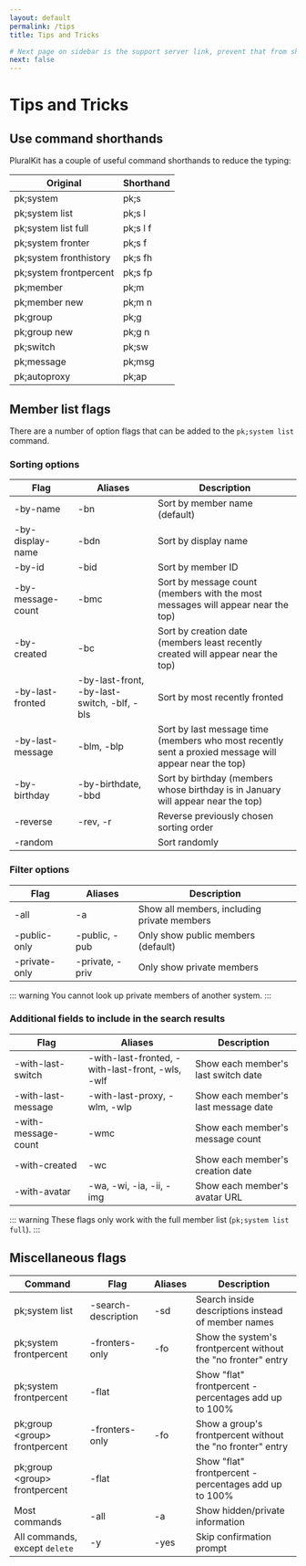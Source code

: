 ```yaml
---
layout: default
permalink: /tips
title: Tips and Tricks

# Next page on sidebar is the support server link, prevent that from showing up here
next: false
---
```


# Tips and Tricks

## Use command shorthands
PluralKit has a couple of useful command shorthands to reduce the typing:

|Original|Shorthand|
|---|---|
|pk;system|pk;s|
|pk;system list|pk;s l|
|pk;system list full|pk;s l f|
|pk;system fronter|pk;s f|
|pk;system fronthistory|pk;s fh|
|pk;system frontpercent|pk;s fp|
|pk;member|pk;m|
|pk;member new|pk;m n|
|pk;group|pk;g|
|pk;group new|pk;g n|
|pk;switch|pk;sw|
|pk;message|pk;msg|
|pk;autoproxy|pk;ap|

## Member list flags
There are a number of option flags that can be added to the `pk;system list` command.

### Sorting options
|Flag|Aliases|Description|
|---|---|---|
|-by-name|-bn|Sort by member name (default)|
|-by-display-name|-bdn|Sort by display name|
|-by-id|-bid|Sort by member ID|
|-by-message-count|-bmc|Sort by message count (members with the most messages will appear near the top)|
|-by-created|-bc|Sort by creation date (members least recently created will appear near the top)|
|-by-last-fronted|-by-last-front, -by-last-switch, -blf, -bls|Sort by most recently fronted|
|-by-last-message|-blm, -blp|Sort by last message time (members who most recently sent a proxied message will appear near the top)|
|-by-birthday|-by-birthdate, -bbd|Sort by birthday (members whose birthday is in January will appear near the top)|
|-reverse|-rev, -r|Reverse previously chosen sorting order|
|-random||Sort randomly|

### Filter options
|Flag|Aliases|Description|
|---|---|---|
|-all|-a|Show all members, including private members|
|-public-only|-public, -pub|Only show public members (default)|
|-private-only|-private, -priv|Only show private members|

::: warning
You cannot look up private members of another system.
:::

### Additional fields to include in the search results
|Flag|Aliases|Description|
|---|---|---|
|-with-last-switch|-with-last-fronted, -with-last-front, -wls, -wlf|Show each member's last switch date|
|-with-last-message|-with-last-proxy, -wlm, -wlp|Show each member's last message date|
|-with-message-count|-wmc|Show each member's message count|
|-with-created|-wc|Show each member's creation date|
|-with-avatar|-wa, -wi, -ia, -ii, -img|Show each member's avatar URL|

::: warning
These flags only work with the full member list (`pk;system list full`).
:::

## Miscellaneous flags
|Command|Flag|Aliases|Description|
|---|---|---|---|
|pk;system list|-search-description|-sd|Search inside descriptions instead of member names|
|pk;system frontpercent|-fronters-only|-fo|Show the system's frontpercent without the "no fronter" entry|
|pk;system frontpercent|-flat||Show "flat" frontpercent - percentages add up to 100%|
|pk;group \<group> frontpercent|-fronters-only|-fo|Show a group's frontpercent without the "no fronter" entry|
|pk;group \<group> frontpercent|-flat||Show "flat" frontpercent - percentages add up to 100%|
|Most commands|-all|-a|Show hidden/private information|
|All commands, except `delete`|-y|-yes|Skip confirmation prompt|
